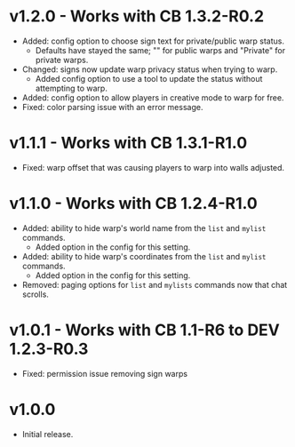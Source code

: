 # v1.2.0 - Works with CB 1.3.2-R0.2
- Added: config option to choose sign text for private/public warp status.
	- Defaults have stayed the same; "" for public warps and "Private" for private warps.
- Changed: signs now update warp privacy status when trying to warp.
	- Added config option to use a tool to update the status without attempting to warp.
- Added: config option to allow players in creative mode to warp for free.
- Fixed: color parsing issue with an error message.

# v1.1.1 - Works with CB 1.3.1-R1.0
- Fixed: warp offset that was causing players to warp into walls adjusted.

# v1.1.0 - Works with CB 1.2.4-R1.0
- Added: ability to hide warp's world name from the `list` and `mylist` commands.
	- Added option in the config for this setting.
- Added: ability to hide warp's coordinates from the `list` and `mylist` commands.
	- Added option in the config for this setting.
- Removed: paging options for `list` and `mylists` commands now that chat scrolls.

# v1.0.1 - Works with CB 1.1-R6 to DEV 1.2.3-R0.3
- Fixed: permission issue removing sign warps

# v1.0.0
- Initial release.